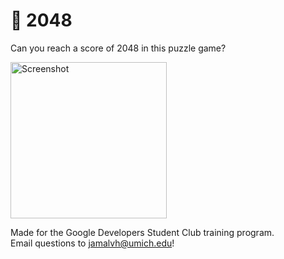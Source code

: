 # 🧩 2048
Can you reach a score of 2048 in this puzzle game? 

<img src="https://github.com/jamalvh/2048/assets/113135025/5d9b846e-1a6e-4103-a346-93a4f4b0fb39" alt="Screenshot" style="width:250px;">

Made for the Google Developers Student Club training program. 
<br/>Email questions to jamalvh@umich.edu!
